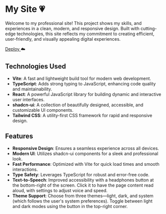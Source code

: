 # My Site 💗

Welcome to my professional site! This project shows my skills, and experiences in a clean, modern, and responsive design. Built with cutting-edge technologies, this site reflects my commitment to creating efficient, user-friendly, and visually appealing digital experiences.

[Deploy ](https://luanasa-professionalsite-phi.vercel.app/) ☁️

## Technologies Used

- **Vite**: A fast and lightweight build tool for modern web development.
- **TypeScript**: Adds strong typing to JavaScript, enhancing code quality and maintainability.
- **React**: A powerful JavaScript library for building dynamic and interactive user interfaces.
- **shadcn-ui**: A collection of beautifully designed, accessible, and customizable UI components.
- **Tailwind CSS**: A utility-first CSS framework for rapid and responsive design.

## Features

- **Responsive Design**: Ensures a seamless experience across all devices.
- **Modern UI**: Utilizes shadcn-ui components for a sleek and professional look.
- **Fast Performance**: Optimized with Vite for quick load times and smooth interactions.
- **Type Safety**: Leverages TypeScript for robust and error-free code.
- **Text-to-Speech**: Improved accessibility with a headphones button at the bottom-right of the screen. Click it to have the page content read aloud, with settings to adjust voice and speed.
- **Theme Support**: Choose from three themes—light, dark, and system (which follows the user's system preferences). Toggle between light and dark modes using the button in the top-right corner.

